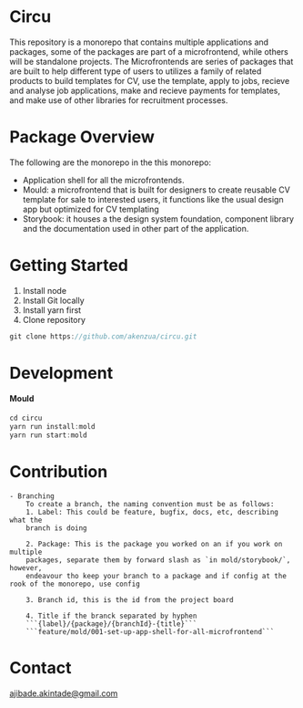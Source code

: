 # Circu

This repository is a monorepo that contains multiple applications and packages, some of the packages
are part of a microfrontend, while others will be standalone projects. The Microfrontends are series
of packages that are built to help different type of users to utilizes a family of related products to build templates for CV, use the template, apply to jobs, recieve and analyse job applications, make and recieve payments for templates, and make use of other libraries for recruitment processes.

# Package Overview

The following are the monorepo in the this monorepo:

- Application shell for all the microfrontends.
- Mould: a microfrontend that is built for designers to create reusable CV template for sale to interested users, it functions like the usual design app but optimized for CV templating
- Storybook: it houses a the design system foundation, component library and the documentation used in other part of the application.

# Getting Started

1. Install node
2. Install Git locally
3. Install yarn first
4. Clone repository

```javascript
git clone https://github.com/akenzua/circu.git

```

# Development

#### Mould

```javascript
cd circu
yarn run install:mold
yarn run start:mold
```

# Contribution

    - Branching
        To create a branch, the naming convention must be as follows:
        1. Label: This could be feature, bugfix, docs, etc, describing what the
        branch is doing

        2. Package: This is the package you worked on an if you work on multiple
        packages, separate them by forward slash as `in mold/storybook/`, however,
        endeavour tho keep your branch to a package and if config at the rook of the monorepo, use config

        3. Branch id, this is the id from the project board

        4. Title if the branck separated by hyphen
        ```{label}/{package}/{branchId}-{title}```
        ```feature/mold/001-set-up-app-shell-for-all-microfrontend```

# Contact

ajibade.akintade@gmail.com
